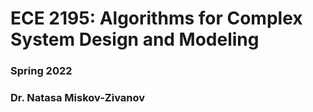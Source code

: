 # ECE 2195: Algorithms for Complex System Design and Modeling

### Spring 2022
### Dr. Natasa Miskov-Zivanov